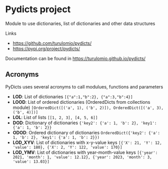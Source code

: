 # Pydicts project

Module to use dictionaries, list of dictionaries and other data structures

Links

* https://github.com/turulomio/pydicts/
* https://pypi.org/project/pydicts/

Documentation can be found in https://turulomio.github.io/pydicts/

## Acronyms

PyDicts uses several acronyms to call modulues, functions and parameters

- **LOD**: List of dictionaries `[{"a":1,"b":2}, {"a":3,"b":4}]`
- **LOOD**: List of ordered dictionaries (OrderedDicts from collections module) `[OrderedDict([('a', 1), ('b', 2)]), OrderedDict([('a', 3), ('b', 4)])]`
- **LOL**: List of lists `[[1, 2, 3], [4, 5, 6]]` 
- **DOD**: Dictionary of dictionaries `{'key2': {'a': 1, 'b': 2}, 'key1': {'a': 1, 'b': 2}}`
- **ODOD**: Ordered dictionary of dictionaries `OrderedDict({'key2': {'a': 1, 'b': 2}, 'key1': {'a': 1, 'b': 2}})`
- **LOD_XYV**: List of dictionaries with x-y-value keys `[{'X': 21, 'Y': 12, 'value': 180}, {'X': 2, 'Y': 122, 'value': 170}]`
- **LOD_YMV**: List of dictionaries with year-month-value keys `[{'year': 2021, 'month': 1, 'value': 12.12}, {'year': 2023, 'month': 3, 'value': 13.03}]`

